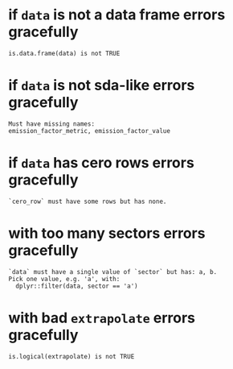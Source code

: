 # if `data` is not a data frame errors gracefully

    is.data.frame(data) is not TRUE

# if `data` is not sda-like errors gracefully

    Must have missing names:
    emission_factor_metric, emission_factor_value

# if `data` has cero rows errors gracefully

    `cero_row` must have some rows but has none.

# with too many sectors errors gracefully

    `data` must have a single value of `sector` but has: a, b.
    Pick one value, e.g. 'a', with:
      dplyr::filter(data, sector == 'a')

# with bad `extrapolate` errors gracefully

    is.logical(extrapolate) is not TRUE

